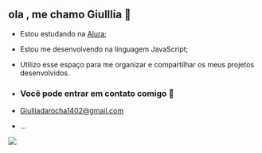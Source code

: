 ## ola , me chamo Giulllia 🥶

- Estou estudando na [Alura](https://www.alura.com.br);
- Estou me desenvolvendo na linguagem JavaScript;
- Utilizo esse espaço para me organizar e compartilhar os meus projetos desenvolvidos.

- ### Você pode entrar em contato comigo 📧
- Giulliadarocha1402@gmail.com
  
- ...

![](https://media.tenor.com/G775xUvrOzAAAAAj/ken-j%C3%B3ia-ken.gif)



